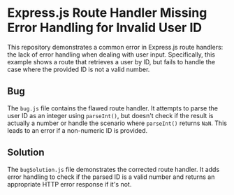 # Express.js Route Handler Missing Error Handling for Invalid User ID

This repository demonstrates a common error in Express.js route handlers:  the lack of error handling when dealing with user input.  Specifically, this example shows a route that retrieves a user by ID, but fails to handle the case where the provided ID is not a valid number.

## Bug

The `bug.js` file contains the flawed route handler.  It attempts to parse the user ID as an integer using `parseInt()`, but doesn't check if the result is actually a number or handle the scenario where `parseInt()` returns `NaN`. This leads to an error if a non-numeric ID is provided.

## Solution

The `bugSolution.js` file demonstrates the corrected route handler.  It adds error handling to check if the parsed ID is a valid number and returns an appropriate HTTP error response if it's not.